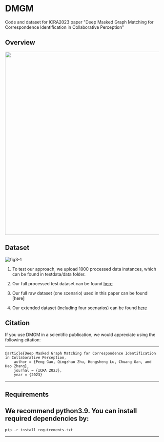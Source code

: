 # DMGM
Code and dataset for ICRA2023 paper "Deep Masked Graph Matching for Correspondence Identification in Collaborative Perception"

## Overview
<p align="center">
<img src="https://user-images.githubusercontent.com/58457277/224859225-d0ed29f8-263b-4ca6-afb4-b55791c3e450.png" width="800" height="600"/>
<p >

## Dataset
![fig3-1](https://user-images.githubusercontent.com/58457277/224859588-4e8bbe0a-1249-4dfa-b62f-56810526e30e.png )

1. To test our approach, we upload 1000 processed data instances, which can be found in testdata/data folder.

2. Our full processed test dataset can be found [here](https://drive.google.com/file/d/1-3J5Oic8fo3fttWTF-s3pwe6_7xVFxHD/view?usp=sharing)

3. Our full raw dataset (one scenario) used in this paper can be found [here]

4. Our extended dataset (including four scenarios) can be found [here](https://mines0-my.sharepoint.com/:f:/g/personal/ahinds_mines_edu/Ej9MU4SzKSdJgGslc1RjcKUBjPxjXkkWNA7i6U6mCOkdxw?e=bNhRna)

## Citation
If you use DMGM in a scientific publication, we would appreciate using the following citation:

---
    @article{Deep Masked Graph Matching for Correspondence Identification in Collaborative Perception,
        author = {Peng Gao, Qingzhao Zhu, Hongsheng Lu, Chuang Gan, and Hao Zhang},
        journal = {ICRA 2023},
        year = {2023}
---

## Requirements
We recommend python3.9. You can install required dependencies by:
---
    pip -r install requirements.txt
---
